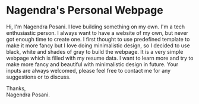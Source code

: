 # Nagendra's Personal Webpage

Hi, I'm Nagendra Posani. I love building something on my own. I'm a tech enthusiastic person. I always want to have a website of my own, but never got enough time to create one. I first thought to use predefined template to make it more fancy but I love doing minimalistic design, so I decided to use black, white and shades of gray to build the webpage. It is a very simple webpage which is filled with my resume data. I want to learn more and try to make more fancy and beautiful with minimalistic design in future. 
Your inputs are always welcomed, please feel free to contact me for any suggestions or to discuss. 

Thanks, <br />
Nagendra Posani.
